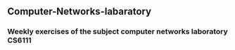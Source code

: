 ## Computer-Networks-labaratory
### Weekly exercises of the subject computer networks laboratory CS6111

